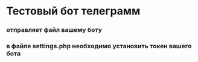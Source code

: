 # Тестовый бот телеграмм
### отправляет файл вашему боту
### в файле settings.php необходимо установить токен вашего бота